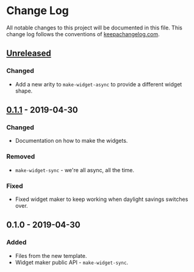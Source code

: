 # Change Log
All notable changes to this project will be documented in this file. This change log follows the conventions of [keepachangelog.com](http://keepachangelog.com/).

## [Unreleased]
### Changed
- Add a new arity to `make-widget-async` to provide a different widget shape.

## [0.1.1] - 2019-04-30
### Changed
- Documentation on how to make the widgets.

### Removed
- `make-widget-sync` - we're all async, all the time.

### Fixed
- Fixed widget maker to keep working when daylight savings switches over.

## 0.1.0 - 2019-04-30
### Added
- Files from the new template.
- Widget maker public API - `make-widget-sync`.

[Unreleased]: https://github.com/your-name/uc-clojure/compare/0.1.1...HEAD
[0.1.1]: https://github.com/your-name/uc-clojure/compare/0.1.0...0.1.1
